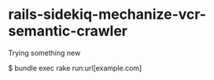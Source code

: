 rails-sidekiq-mechanize-vcr-semantic-crawler
============================================

Trying something new

$ bundle exec rake run:url[example.com]